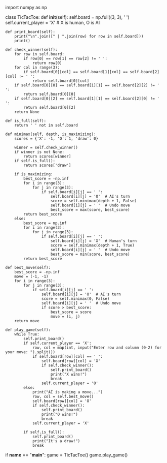 import numpy as np

class TicTacToe:
    def __init__(self):
        self.board = np.full((3, 3), ' ')
        self.current_player = 'X'  # X is human, O is AI

    def print_board(self):
        print("\n".join([" | ".join(row) for row in self.board]))
        print()

    def check_winner(self):
        for row in self.board:
            if row[0] == row[1] == row[2] != ' ':
                return row[0]
        for col in range(3):
            if self.board[0][col] == self.board[1][col] == self.board[2][col] != ' ':
                return self.board[0][col]
        if self.board[0][0] == self.board[1][1] == self.board[2][2] != ' ':
            return self.board[0][0]
        if self.board[0][2] == self.board[1][1] == self.board[2][0] != ' ':
            return self.board[0][2]
        return None

    def is_full(self):
        return ' ' not in self.board

    def minimax(self, depth, is_maximizing):
        scores = {'X': -1, 'O': 1, 'draw': 0}

        winner = self.check_winner()
        if winner is not None:
            return scores[winner]
        if self.is_full():
            return scores['draw']

        if is_maximizing:
            best_score = -np.inf
            for i in range(3):
                for j in range(3):
                    if self.board[i][j] == ' ':
                        self.board[i][j] = 'O'  # AI's turn
                        score = self.minimax(depth + 1, False)
                        self.board[i][j] = ' '  # Undo move
                        best_score = max(score, best_score)
            return best_score
        else:
            best_score = np.inf
            for i in range(3):
                for j in range(3):
                    if self.board[i][j] == ' ':
                        self.board[i][j] = 'X'  # Human's turn
                        score = self.minimax(depth + 1, True)
                        self.board[i][j] = ' '  # Undo move
                        best_score = min(score, best_score)
            return best_score

    def best_move(self):
        best_score = -np.inf
        move = (-1, -1)
        for i in range(3):
            for j in range(3):
                if self.board[i][j] == ' ':
                    self.board[i][j] = 'O'  # AI's turn
                    score = self.minimax(0, False)
                    self.board[i][j] = ' '  # Undo move
                    if score > best_score:
                        best_score = score
                        move = (i, j)
        return move

    def play_game(self):
        while True:
            self.print_board()
            if self.current_player == 'X':
                row, col = map(int, input("Enter row and column (0-2) for your move: ").split())
                if self.board[row][col] == ' ':
                    self.board[row][col] = 'X'
                    if self.check_winner():
                        self.print_board()
                        print("X wins!")
                        break
                    self.current_player = 'O'
            else:
                print("AI is making a move...")
                row, col = self.best_move()
                self.board[row][col] = 'O'
                if self.check_winner():
                    self.print_board()
                    print("O wins!")
                    break
                self.current_player = 'X'

            if self.is_full():
                self.print_board()
                print("It's a draw!")
                break

if __name__ == "__main__":
    game = TicTacToe()
    game.play_game()
